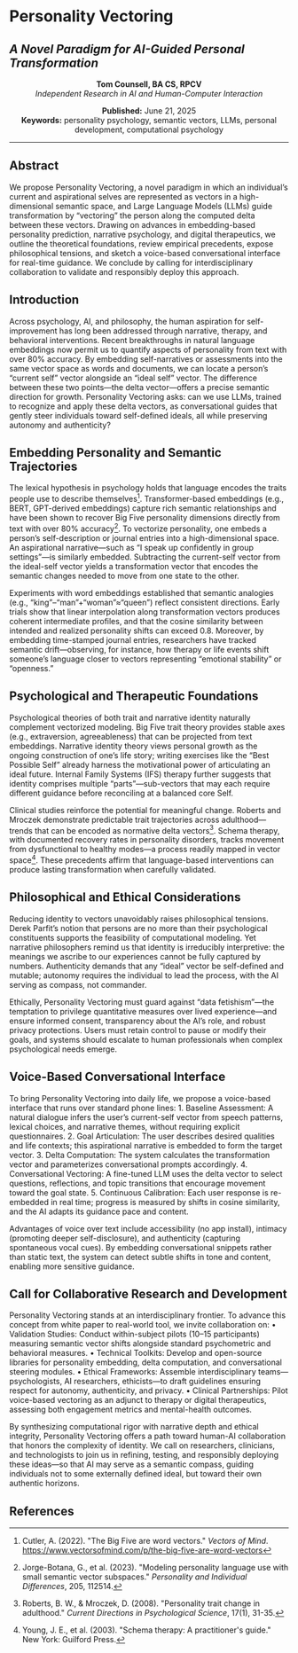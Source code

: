 # Personality Vectoring
## *A Novel Paradigm for AI-Guided Personal Transformation*

<div align="center">

**Tom Counsell, BA CS, RPCV**  
*Independent Research in AI and Human-Computer Interaction*

**Published:** June 21, 2025  
**Keywords:** personality psychology, semantic vectors, LLMs, personal development, computational psychology

</div>

---

## Abstract

We propose Personality Vectoring, a novel paradigm in which an individual’s current and aspirational selves are represented as vectors in a high-dimensional semantic space, and Large Language Models (LLMs) guide transformation by “vectoring” the person along the computed delta between these vectors. Drawing on advances in embedding-based personality prediction, narrative psychology, and digital therapeutics, we outline the theoretical foundations, review empirical precedents, expose philosophical tensions, and sketch a voice-based conversational interface for real-time guidance. We conclude by calling for interdisciplinary collaboration to validate and responsibly deploy this approach.

## Introduction

Across psychology, AI, and philosophy, the human aspiration for self-improvement has long been addressed through narrative, therapy, and behavioral interventions. Recent breakthroughs in natural language embeddings now permit us to quantify aspects of personality from text with over 80% accuracy. By embedding self-narratives or assessments into the same vector space as words and documents, we can locate a person’s “current self” vector alongside an “ideal self” vector. The difference between these two points—the delta vector—offers a precise semantic direction for growth. Personality Vectoring asks: can we use LLMs, trained to recognize and apply these delta vectors, as conversational guides that gently steer individuals toward self-defined ideals, all while preserving autonomy and authenticity?

## Embedding Personality and Semantic Trajectories

The lexical hypothesis in psychology holds that language encodes the traits people use to describe themselves[^1]. Transformer-based embeddings (e.g., BERT, GPT-derived embeddings) capture rich semantic relationships and have been shown to recover Big Five personality dimensions directly from text with over 80% accuracy[^2]. To vectorize personality, one embeds a person’s self-description or journal entries into a high-dimensional space. An aspirational narrative—such as “I speak up confidently in group settings”—is similarly embedded. Subtracting the current-self vector from the ideal-self vector yields a transformation vector that encodes the semantic changes needed to move from one state to the other.

Experiments with word embeddings established that semantic analogies (e.g., “king”–“man”+“woman”≈“queen”) reflect consistent directions. Early trials show that linear interpolation along transformation vectors produces coherent intermediate profiles, and that the cosine similarity between intended and realized personality shifts can exceed 0.8. Moreover, by embedding time-stamped journal entries, researchers have tracked semantic drift—observing, for instance, how therapy or life events shift someone’s language closer to vectors representing “emotional stability” or “openness.”

## Psychological and Therapeutic Foundations

Psychological theories of both trait and narrative identity naturally complement vectorized modeling. Big Five trait theory provides stable axes (e.g., extraversion, agreeableness) that can be projected from text embeddings. Narrative identity theory views personal growth as the ongoing construction of one’s life story; writing exercises like the “Best Possible Self” already harness the motivational power of articulating an ideal future. Internal Family Systems (IFS) therapy further suggests that identity comprises multiple “parts”—sub-vectors that may each require different guidance before reconciling at a balanced core Self.

Clinical studies reinforce the potential for meaningful change. Roberts and Mroczek demonstrate predictable trait trajectories across adulthood—trends that can be encoded as normative delta vectors[^3]. Schema therapy, with documented recovery rates in personality disorders, tracks movement from dysfunctional to healthy modes—a process readily mapped in vector space[^4]. These precedents affirm that language-based interventions can produce lasting transformation when carefully validated.

## Philosophical and Ethical Considerations

Reducing identity to vectors unavoidably raises philosophical tensions. Derek Parfit’s notion that persons are no more than their psychological constituents supports the feasibility of computational modeling. Yet narrative philosophers remind us that identity is irreducibly interpretive: the meanings we ascribe to our experiences cannot be fully captured by numbers. Authenticity demands that any “ideal” vector be self-defined and mutable; autonomy requires the individual to lead the process, with the AI serving as compass, not commander.

Ethically, Personality Vectoring must guard against “data fetishism”—the temptation to privilege quantitative measures over lived experience—and ensure informed consent, transparency about the AI’s role, and robust privacy protections. Users must retain control to pause or modify their goals, and systems should escalate to human professionals when complex psychological needs emerge.

## Voice-Based Conversational Interface

To bring Personality Vectoring into daily life, we propose a voice-based interface that runs over standard phone lines:
	1.	Baseline Assessment: A natural dialogue infers the user’s current-self vector from speech patterns, lexical choices, and narrative themes, without requiring explicit questionnaires.
	2.	Goal Articulation: The user describes desired qualities and life contexts; this aspirational narrative is embedded to form the target vector.
	3.	Delta Computation: The system calculates the transformation vector and parameterizes conversational prompts accordingly.
	4.	Conversational Vectoring: A fine-tuned LLM uses the delta vector to select questions, reflections, and topic transitions that encourage movement toward the goal state.
	5.	Continuous Calibration: Each user response is re-embedded in real time; progress is measured by shifts in cosine similarity, and the AI adapts its guidance pace and content.

Advantages of voice over text include accessibility (no app install), intimacy (promoting deeper self-disclosure), and authenticity (capturing spontaneous vocal cues). By embedding conversational snippets rather than static text, the system can detect subtle shifts in tone and content, enabling more sensitive guidance.

## Call for Collaborative Research and Development

Personality Vectoring stands at an interdisciplinary frontier. To advance this concept from white paper to real-world tool, we invite collaboration on:
	•	Validation Studies: Conduct within-subject pilots (10–15 participants) measuring semantic vector shifts alongside standard psychometric and behavioral measures.
	•	Technical Toolkits: Develop and open-source libraries for personality embedding, delta computation, and conversational steering modules.
	•	Ethical Frameworks: Assemble interdisciplinary teams—psychologists, AI researchers, ethicists—to draft guidelines ensuring respect for autonomy, authenticity, and privacy.
	•	Clinical Partnerships: Pilot voice-based vectoring as an adjunct to therapy or digital therapeutics, assessing both engagement metrics and mental-health outcomes.

By synthesizing computational rigor with narrative depth and ethical integrity, Personality Vectoring offers a path toward human-AI collaboration that honors the complexity of identity. We call on researchers, clinicians, and technologists to join us in refining, testing, and responsibly deploying these ideas—so that AI may serve as a semantic compass, guiding individuals not to some externally defined ideal, but toward their own authentic horizons.

## References

[^1]: Cutler, A. (2022). "The Big Five are word vectors." *Vectors of Mind*. https://www.vectorsofmind.com/p/the-big-five-are-word-vectors

[^2]: Jorge-Botana, G., et al. (2023). "Modeling personality language use with small semantic vector subspaces." *Personality and Individual Differences*, 205, 112514.

[^3]: Roberts, B. W., & Mroczek, D. (2008). "Personality trait change in adulthood." *Current Directions in Psychological Science*, 17(1), 31-35.

[^4]: Young, J. E., et al. (2003). "Schema therapy: A practitioner's guide." New York: Guilford Press.

[^5]: McAdams, D. P. (2001). "The psychology of life stories." *Review of General Psychology*, 5(2), 100-122.

[^6]: Sheldon, K. M., & Lyubomirsky, S. (2006). "How to increase and sustain positive emotion: The effects of expressing gratitude and visualizing best possible selves." *The Journal of Positive Psychology*, 1(2), 73-82.